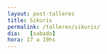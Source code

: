 ```yaml
---
layout: post-talleres
title: Sikuris
permalink: /talleres/sikuris/
dia:   [sabado]
hora: 17 a 19hs
---
```

